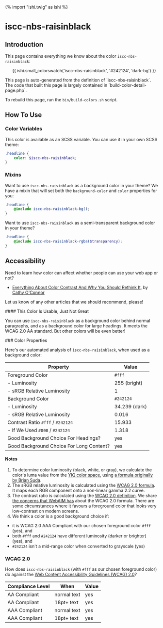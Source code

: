 {% import "ishi.twig" as ishi %}
# iscc-nbs-raisinblack

## Introduction

This page contains everything we know about the color `iscc-nbs-raisinblack`:

<div class="grid">
    <div class="cell">
        <div class="swatch">
            <ul>
                {{ ishi.small_colorswatch('iscc-nbs-raisinblack', '#242124', 'dark-bg') }}
            </ul>
        </div>
    </div>
</div>

<div class="callout attention" markdown="1">
This page is auto-generated from the definition of `iscc-nbs-raisinblack`. The code that built this page is largely contained in `build-color-detail-page.php`.

To rebuild this page, run the `bin/build-colors.sh` script.
</div>

## How To Use

### Color Variables

This color is available as an SCSS variable. You can use it in your own SCSS theme:

```scss
.headline {
    color: $iscc-nbs-raisinblack;
}
```

### Mixins

Want to use `iscc-nbs-raisinblack` as a background color in your theme? We have a mixin that will set both the `background-color` and `color` properties for you:

```scss
.headline {
    @include iscc-nbs-raisinblack-bg();
}
```

Want to use `iscc-nbs-raisinblack` as a semi-transparent background color in your theme?

```scss
.headline {
    @include iscc-nbs-raisinblack-rgba($transparency);
}
```

## Accessibility

Need to learn how color can affect whether people can use your web app or not?

* [Everything About Color Contrast And Why You Should Rethink It](https://www.smashingmagazine.com/2014/10/color-contrast-tips-and-tools-for-accessibility/), by [Cathy O'Connor](http://www.twitter.com/cagocon)

Let us know of any other articles that we should recommend, please!
<div class="callout warning" markdown="1">
#### This Color Is Usable, Just Not Great

You can use `iscc-nbs-raisinblack` as a background color behind normal paragraphs, and as a background color for large headings. It meets the WCAG 2.0 AA standard. But other colors will be even better!
</div>
### Color Properties

Here's our automated analysis of `iscc-nbs-raisinblack`, when used as a background color:

Property | Value
---------|------
Foreground Color | `#fff`
- Luminosity | 255 (bright)
- sRGB Relative Luminosity | 1
Background Color | `#242124`
- Luminosity | 34.239 (dark)
- sRGB Relative Luminosity | 0.016
Contrast Ratio `#fff` / `#242124` | 15.933
- If We Used `#000` / `#242124` | 1.318
Good Background Choice For Headings? | yes
Good Background Choice For Long Content? | yes

#### Notes

1. To determine color luminosity (black, white, or gray), we calculate the color's luma value from the [YIQ color space](https://en.wikipedia.org/wiki/YIQ), using [a formula originally by Brian Suda](https://24ways.org/2010/calculating-color-contrast/).
1. The sRGB relative luminosity is calculated using the [WCAG 2.0 formula](https://www.w3.org/TR/WCAG20/#relativeluminancedef). It maps each RGB component onto a non-linear gamma 2.2 curve.
1. The contrast ratio is calculated using the [WCAG 2.0 definition](https://www.w3.org/TR/2008/REC-WCAG20-20081211/#contrast-ratiodef). We share [the concerns that WebAIM has](http://webaim.org/blog/wcag-2-1-feedback/) about the WCAG 2.0 formula. There are some circumstances where it favours a foreground color that looks very low-contrast on modern screens.
1. We think a color is a good background choice if:
  - it is WCAG 2.0 AAA Compliant with our chosen foreground color `#fff` (yes), and
  - both `#fff` and `#242124` have different luminosity (darker or brighter) (yes), and
  - `#242124` isn't a mid-range color when converted to grayscale (yes)

### WCAG 2.0

How does `iscc-nbs-raisinblack` (with `#fff` as our chosen foreground color) do against the [Web Content Accessibility Guidelines (WCAG) 2.0](https://www.w3.org/TR/WCAG20/)?

Compliance Level | When | Value
-----------------|------|------
AA Compliant | normal text | yes
AA Compliant | 18pt+ text | yes
AAA Compliant | normal text | yes
AAA Compliant | 18pt+ text | yes